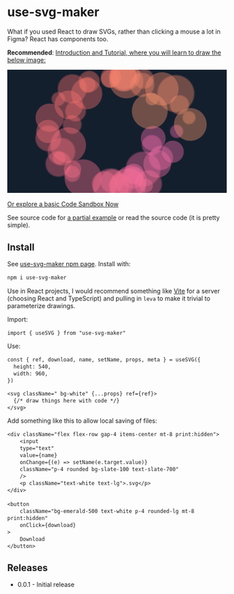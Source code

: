 # use-svg-maker

What if you used React to draw SVGs, rather than clicking a mouse a lot in Figma? React has components too.

**Recommended**: [Introduction and Tutorial, where you will learn to draw the below image:](https://www.amimetic.co.uk/blog/use-svg-maker-or-creating-svgs-with-react/)

![Sample](sample.png)

[Or explore a basic Code Sandbox Now](https://codesandbox.io/s/use-svg-maker-demo-0-0-1-gfjf93?file=/src/App.tsx)

See source code for [a partial example](src/App.tsx) or read the source code (it is pretty simple).

## Install

See [use-svg-maker npm page](https://www.npmjs.com/package/use-svg-maker). Install with:

```bash
npm i use-svg-maker
```

Use in React projects, I would recommend something like [Vite](https://vitejs.dev/) for a server (choosing React and TypeScript) and pulling in `leva` to make it trivial to parameterize drawings.

Import:

```tsx
import { useSVG } from "use-svg-maker"
```

Use:

```tsx
const { ref, download, name, setName, props, meta } = useSVG({
  height: 540,
  width: 960,
})
```

```tsx
<svg className=" bg-white" {...props} ref={ref}>
  {/* draw things here with code */}
</svg>
```

Add something like this to allow local saving of files:

```tsx
<div className="flex flex-row gap-4 items-center mt-8 print:hidden">
    <input
    type="text"
    value={name}
    onChange={(e) => setName(e.target.value)}
    className="p-4 rounded bg-slate-100 text-slate-700"
    />
    <p className="text-white text-lg">.svg</p>
</div>

<button
    className="bg-emerald-500 text-white p-4 rounded-lg mt-8 print:hidden"
    onClick={download}
>
    Download
</button>
```

## Releases

- 0.0.1 - Initial release
